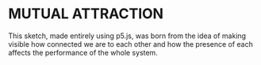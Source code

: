 # MUTUAL ATTRACTION

This sketch, made entirely using p5.js, was born from the idea of making visible how connected we are to each other and how the presence of each affects the performance of the whole system.